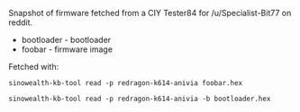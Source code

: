 Snapshot of firmware fetched from a CIY Tester84 for /u/Specialist-Bit77 on reddit.

* bootloader - bootloader
* foobar - firmware image

Fetched with:

```
sinowealth-kb-tool read -p redragon-k614-anivia foobar.hex

sinowealth-kb-tool read -p redragon-k614-anivia -b bootloader.hex
```

